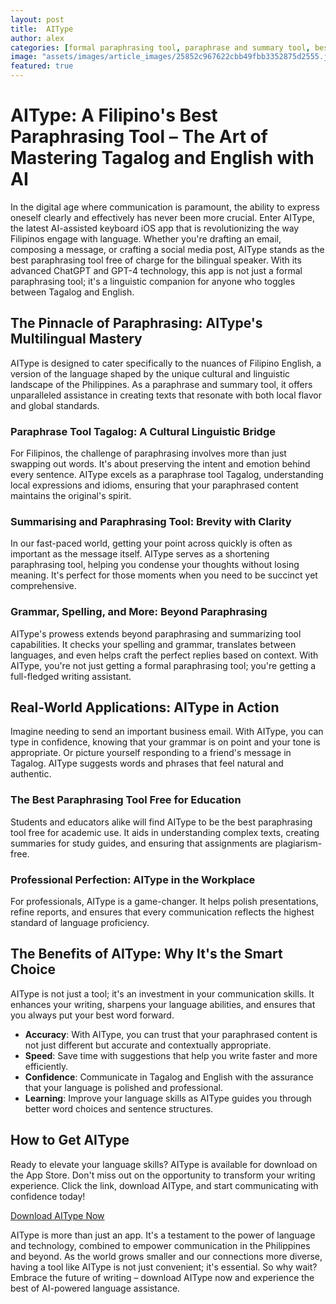 ```yaml
---
layout: post
title:  AIType
author: alex
categories: [formal paraphrasing tool, paraphrase and summary tool, best paraphrasing tool free, shortening paraphrasing tool, summarising and paraphrasing tool, paraphrasing and summarizing tool, paraphrase tool tagalog]
image: "assets/images/article_images/25852c967622cbb49fbb3352875d2555.jpg"
featured: true
---
```


# AIType: A Filipino's Best Paraphrasing Tool – The Art of Mastering Tagalog and English with AI

In the digital age where communication is paramount, the ability to express oneself clearly and effectively has never been more crucial. Enter AIType, the latest AI-assisted keyboard iOS app that is revolutionizing the way Filipinos engage with language. Whether you're drafting an email, composing a message, or crafting a social media post, AIType stands as the best paraphrasing tool free of charge for the bilingual speaker. With its advanced ChatGPT and GPT-4 technology, this app is not just a formal paraphrasing tool; it's a linguistic companion for anyone who toggles between Tagalog and English.

## The Pinnacle of Paraphrasing: AIType's Multilingual Mastery

AIType is designed to cater specifically to the nuances of Filipino English, a version of the language shaped by the unique cultural and linguistic landscape of the Philippines. As a paraphrase and summary tool, it offers unparalleled assistance in creating texts that resonate with both local flavor and global standards.

### Paraphrase Tool Tagalog: A Cultural Linguistic Bridge

For Filipinos, the challenge of paraphrasing involves more than just swapping out words. It's about preserving the intent and emotion behind every sentence. AIType excels as a paraphrase tool Tagalog, understanding local expressions and idioms, ensuring that your paraphrased content maintains the original's spirit.

### Summarising and Paraphrasing Tool: Brevity with Clarity

In our fast-paced world, getting your point across quickly is often as important as the message itself. AIType serves as a shortening paraphrasing tool, helping you condense your thoughts without losing meaning. It's perfect for those moments when you need to be succinct yet comprehensive.

### Grammar, Spelling, and More: Beyond Paraphrasing

AIType's prowess extends beyond paraphrasing and summarizing tool capabilities. It checks your spelling and grammar, translates between languages, and even helps craft the perfect replies based on context. With AIType, you're not just getting a formal paraphrasing tool; you're getting a full-fledged writing assistant.

## Real-World Applications: AIType in Action

Imagine needing to send an important business email. With AIType, you can type in confidence, knowing that your grammar is on point and your tone is appropriate. Or picture yourself responding to a friend's message in Tagalog. AIType suggests words and phrases that feel natural and authentic.

### The Best Paraphrasing Tool Free for Education

Students and educators alike will find AIType to be the best paraphrasing tool free for academic use. It aids in understanding complex texts, creating summaries for study guides, and ensuring that assignments are plagiarism-free.

### Professional Perfection: AIType in the Workplace

For professionals, AIType is a game-changer. It helps polish presentations, refine reports, and ensures that every communication reflects the highest standard of language proficiency.

## The Benefits of AIType: Why It's the Smart Choice

AIType is not just a tool; it's an investment in your communication skills. It enhances your writing, sharpens your language abilities, and ensures that you always put your best word forward.

- **Accuracy**: With AIType, you can trust that your paraphrased content is not just different but accurate and contextually appropriate.
- **Speed**: Save time with suggestions that help you write faster and more efficiently.
- **Confidence**: Communicate in Tagalog and English with the assurance that your language is polished and professional.
- **Learning**: Improve your language skills as AIType guides you through better word choices and sentence structures.

## How to Get AIType

Ready to elevate your language skills? AIType is available for download on the App Store. Don't miss out on the opportunity to transform your writing experience. Click the link, download AIType, and start communicating with confidence today!

[Download AIType Now](https://apps.apple.com/us/app/aitype-grammar-check-keyboard/id6469163944)

AIType is more than just an app. It's a testament to the power of language and technology, combined to empower communication in the Philippines and beyond. As the world grows smaller and our connections more diverse, having a tool like AIType is not just convenient; it's essential. So why wait? Embrace the future of writing – download AIType now and experience the best of AI-powered language assistance.